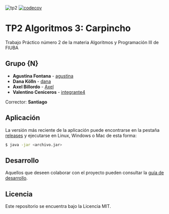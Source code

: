 ![tp2](https://github.com/fiuba/algo3_proyecto_base_tp2/actions/workflows/build.yml/badge.svg) [![codecov](https://codecov.io/gh/fiuba/algo3_proyecto_base_tp2/branch/master/graph/badge.svg)](https://codecov.io/gh/fiuba/algo3_proyecto_base_tp2)

# TP2 Algoritmos 3: Carpincho

Trabajo Práctico número 2 de la materia Algoritmos y Programación III de FIUBA

## Grupo {N}

* **Agustina Fontana** - [agustina](https://github.com/agusfffff)
* **Dana Kölln** - [dana](https://github.com/Danaklln)
* **Axel Billordo** - [Axel](https://github.com/axeel25)
* **Valentino Ceniceros** - [integrante4](https://github.com/vceniceros)

Corrector: **Santiago**

## Aplicación

La versión más reciente de la aplicación puede encontrarse en la pestaña [releases](https://github.com/fiuba/algo3_proyecto_base_tp2/releases/latest) y ejecutarse en Linux, Windows o Mac de esta forma:

```bash
$ java -jar <archivo.jar>
```

## Desarrollo

Aquellos que deseen colaborar con el proyecto pueden consultar la [guía de desarrollo](./docs/Desarrollo.md).

## Licencia

Este repositorio se encuentra bajo la Licencia MIT.
